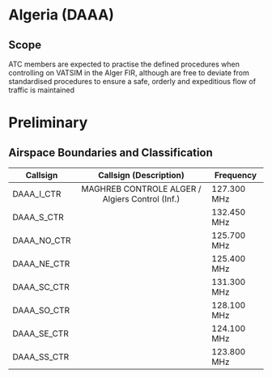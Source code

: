 
<!--
title: Algeria
description: Algeria (DAAA)
-->

# Algeria (DAAA)

## Scope

ATC members are expected to practise the defined procedures when controlling on VATSIM in the Alger FIR, although are free to deviate from standardised procedures to ensure a safe, orderly and expeditious flow of traffic is maintained

# Preliminary
## Airspace Boundaries and Classification

| Callsign    | Callsign (Description)                                                | Frequency   |
|-------------|-----------------------------------------------------------------------|-------------|
| DAAA_I_CTR  | <center>MAGHREB CONTROLE ALGER / Algiers Control (Inf.)</center> | 127.300 MHz |
| DAAA_S_CTR  |                                                                       | 132.450 MHz |
| DAAA_NO_CTR |                                                                       | 125.700 MHz |
| DAAA_NE_CTR |                                                                       | 125.400 MHz |
| DAAA_SC_CTR |                                                                       | 131.300 MHz |
| DAAA_SO_CTR |                                                                       | 128.100 MHz |
| DAAA_SE_CTR |                                                                       | 124.100 MHz |
| DAAA_SS_CTR |                                                                       | 123.800 MHz |